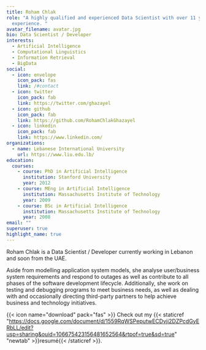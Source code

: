 ```yaml
---
title: Roham Chlak
role: "A highly qualified and experienced Data Scientist with over 11 years'
  experience. "
avatar_filename: avatar.jpg
bio: Data Scientist / Developer
interests:
  - Artificial Intelligence
  - Computational Linguistics
  - Information Retrieval
  - BigData
social:
  - icon: envelope
    icon_pack: fas
    link: /#contact
  - icon: twitter
    icon_pack: fab
    link: https://twitter.com/ghazayel
  - icon: github
    icon_pack: fab
    link: https://github.com/RohamChlakGhazayel
  - icon: linkedin
    icon_pack: fab
    link: https://www.linkedin.com/
organizations:
  - name: Lebanese International University
    url: https://www.liu.edu.lb/
education:
  courses:
    - course: PhD in Artificial Intelligence
      institution: Stanford University
      year: 2012
    - course: MEng in Artificial Intelligence
      institution: Massachusetts Institute of Technology
      year: 2009
    - course: BSc in Artificial Intelligence
      institution: Massachusetts Institute of Technology
      year: 2008
email: ""
superuser: true
highlight_name: true
---
```

Roham Chlak is a Data Scientist / Developer currently working in Lebanon and soon from the UAE.

Aside from modelling application system models, she analyse user/business system requirements and respond to outages as well as contribute to all phases of the software development lifecycle. Additionally, she  work on testing and debugging programs to meet business needs, as well as dealing with and occasionally directing third-party partners to help achieve business and technology initiatives.

{{< icon name="download" pack="fas" >}} Check out my {{< staticref "https://docs.google.com/document/d/1559RqWSPeputwECDvji2DZPcdGyERbLL/edit?usp=sharing&ouid=106675423156481652564&rtpof=true&sd=true" "newtab" >}}resumé{{< /staticref >}}.